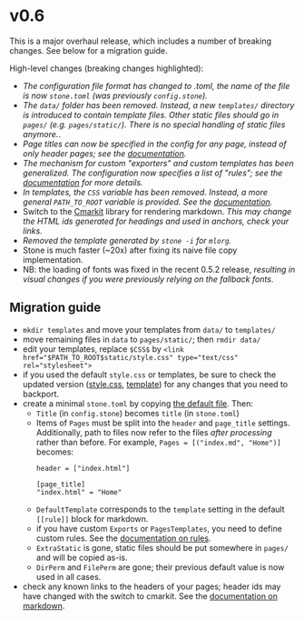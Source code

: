 # v0.6

This is a major overhaul release, which includes a number of breaking changes.
See below for a migration guide.

High-level changes (breaking changes highlighted):
- *The configuration file format has changed to .toml, the name of the file
  is now `stone.toml` (was previously `config.stone`).*
- *The `data/` folder has been removed. Instead, a new `templates/` directory is
  introduced to contain template files. Other static files should go in `pages/`
  (e.g. `pages/static/`). There is no special handling of static files
  anymore.*.
- *Page titles can now be specified in the config for any page, instead of only
  header pages; see the [documentation](doc/pages/Specs.md#page-titles).*
- *The mechanism for custom "exporters" and custom templates has been
  generalized. The configuration now specifies a list of "rules"; see the
  [documentation](doc/pages/Specs.md#rules) for more details.*
- *In templates, the `CSS` variable has been removed. Instead, a more general
  `PATH_TO_ROOT` variable is provided. See the
  [documentation](doc/pages/Specs.md#templates).*
- Switch to the [Cmarkit](https://github.com/dbuenzli/cmarkit) library for
  rendering markdown. *This may change the HTML ids generated for headings and
  used in anchors, check your links.*
- *Removed the template generated by `stone -i` for `mlorg`.*
- Stone is much faster (~20x) after fixing its naive file copy implementation.
- NB: the loading of fonts was fixed in the recent 0.5.2 release, *resulting
  in visual changes if you were previously relying on the fallback fonts*.

## Migration guide

- `mkdir templates` and move your templates from `data/` to `templates/`
- move remaining files in `data` to `pages/static/`; then `rmdir data/`
- edit your templates, replace `$CSS$` by 
  `<link href="$PATH_TO_ROOT$static/style.css" type="text/css" rel="stylesheet">`
- if you used the default `style.css` or templates, be sure to check the updated
  version
  ([style.css](https://github.com/Armael/stone/blob/master/data/style.css),
  [template](https://github.com/Armael/stone/blob/master/data/template.html))
  for any changes that you need to backport.
- create a minimal `stone.toml` by copying [the default file](data/stone.toml).
  Then:
  + `Title` (in `config.stone`) becomes `title` (in `stone.toml`)
  + Items of `Pages` must be split into the `header` and `page_title` settings.
    Additionally, path to files now refer to the files *after processing* rather
    than before. For example, `Pages = [("index.md", "Home")]` becomes:
    ```
    header = ["index.html"]
    
    [page_title]
    "index.html" = "Home"
    ```
  + `DefaultTemplate` corresponds to the `template` setting in the default
    `[[rule]]` block for markdown.
  + if you have custom `Exports` or `PagesTemplates`, you need to define
    custom rules. See the [documentation on rules](doc/pages/Specs.md#rules).
  + `ExtraStatic` is gone, static files should be put somewhere in `pages/` and
    will be copied as-is.
  + `DirPerm` and `FilePerm` are gone; their previous default value is now
    used in all cases.
- check any known links to the headers of your pages; header ids may have
  changed with the switch to cmarkit. See the [documentation on
  markdown](doc/pages/Specs.md#markdown-engine).
